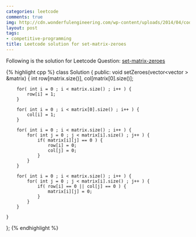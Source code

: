 ```yaml
---
categories: leetcode
comments: true
img: http://cdn.wonderfulengineering.com/wp-content/uploads/2014/04/code-wallpaper-6.png
layout: post
tags:
- competitive-programming
title: Leetcode solution for set-matrix-zeroes
---
```


Following is the solution for Leetcode Question: [set-matrix-zeroes](https://leetcode.com/problems/set-matrix-zeroes/)

{% highlight cpp %}
class Solution {
public:
    void setZeroes(vector<vector<int> > &matrix) {
        int row[matrix.size()], col[matrix[0].size()];
        
        for( int i = 0 ; i < matrix.size() ; i++ ) {
            row[i] = 1;
        }
        
        for( int i = 0 ; i < matrix[0].size() ; i++ ) {
            col[i] = 1;
        }
        
        for( int i = 0 ; i < matrix.size() ; i++ ) {
            for( int j = 0 ; j < matrix[i].size() ; j++ ) {
                if( matrix[i][j] == 0 ) {
                    row[i] = 0;
                    col[j] = 0;
                }
            }
        }
        
        for( int i = 0 ; i < matrix.size() ; i++ ) {
            for( int j = 0 ; j < matrix[i].size() ; j++ ) {
                if( row[i] == 0 || col[j] == 0 ) {
                    matrix[i][j] = 0;
                }
            }
        }
        
    }
};
{% endhighlight %}